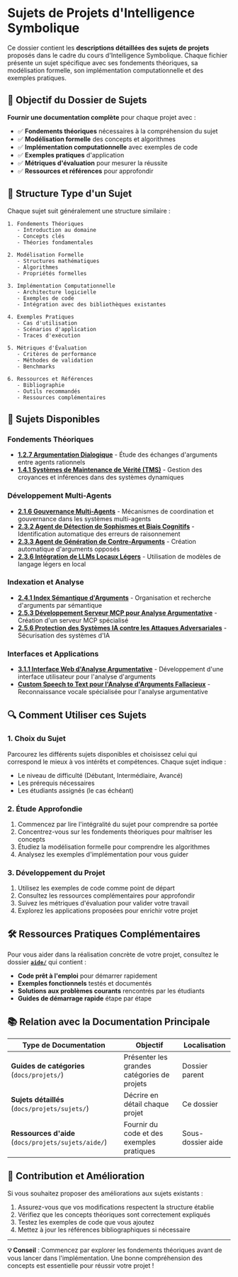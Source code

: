 # Sujets de Projets d'Intelligence Symbolique

Ce dossier contient les **descriptions détaillées des sujets de projets** proposés dans le cadre du cours d'Intelligence Symbolique. Chaque fichier présente un sujet spécifique avec ses fondements théoriques, sa modélisation formelle, son implémentation computationnelle et des exemples pratiques.

## 🎯 Objectif du Dossier de Sujets

**Fournir une documentation complète** pour chaque projet avec :

- ✅ **Fondements théoriques** nécessaires à la compréhension du sujet
- ✅ **Modélisation formelle** des concepts et algorithmes
- ✅ **Implémentation computationnelle** avec exemples de code
- ✅ **Exemples pratiques** d'application
- ✅ **Métriques d'évaluation** pour mesurer la réussite
- ✅ **Ressources et références** pour approfondir

## 📁 Structure Type d'un Sujet

Chaque sujet suit généralement une structure similaire :

```
1. Fondements Théoriques
   - Introduction au domaine
   - Concepts clés
   - Théories fondamentales

2. Modélisation Formelle
   - Structures mathématiques
   - Algorithmes
   - Propriétés formelles

3. Implémentation Computationnelle
   - Architecture logicielle
   - Exemples de code
   - Intégration avec des bibliothèques existantes

4. Exemples Pratiques
   - Cas d'utilisation
   - Scénarios d'application
   - Traces d'exécution

5. Métriques d'Évaluation
   - Critères de performance
   - Méthodes de validation
   - Benchmarks

6. Ressources et Références
   - Bibliographie
   - Outils recommandés
   - Ressources complémentaires
```

## 🚀 Sujets Disponibles

### Fondements Théoriques
- **[1.2.7 Argumentation Dialogique](./1.2.7_Argumentation_Dialogique.md)** - Étude des échanges d'arguments entre agents rationnels
- **[1.4.1 Systèmes de Maintenance de Vérité (TMS)](./1.4.1_Systemes_Maintenance_Verite_TMS.md)** - Gestion des croyances et inférences dans des systèmes dynamiques

### Développement Multi-Agents
- **[2.1.6 Gouvernance Multi-Agents](./2.1.6_Gouvernance_Multi_Agents.md)** - Mécanismes de coordination et gouvernance dans les systèmes multi-agents
- **[2.3.2 Agent de Détection de Sophismes et Biais Cognitifs](./2.3.2_Agent_Detection_Sophismes_Biais_Cognitifs.md)** - Identification automatique des erreurs de raisonnement
- **[2.3.3 Agent de Génération de Contre-Arguments](./2.3.3_Agent_Generation_Contre_Arguments.md)** - Création automatique d'arguments opposés
- **[2.3.6 Intégration de LLMs Locaux Légers](./2.3.6_Integration_LLMs_locaux_legers.md)** - Utilisation de modèles de langage légers en local

### Indexation et Analyse
- **[2.4.1 Index Sémantique d'Arguments](./2.4.1_Index_Semantique_Arguments.md)** - Organisation et recherche d'arguments par sémantique
- **[2.5.3 Développement Serveur MCP pour Analyse Argumentative](./2.5.3_Developpement_Serveur_MCP_Analyse_Argumentative.md)** - Création d'un serveur MCP spécialisé
- **[2.5.6 Protection des Systèmes IA contre les Attaques Adversariales](./2.5.6_Protection_Systemes_IA_Attaques_Adversariales.md)** - Sécurisation des systèmes d'IA

### Interfaces et Applications
- **[3.1.1 Interface Web d'Analyse Argumentative](./3.1.1_Interface_Web_Analyse_Argumentative.md)** - Développement d'une interface utilisateur pour l'analyse d'arguments
- **[Custom Speech to Text pour l'Analyse d'Arguments Fallacieux](./Custom_Speech_to_Text_Analyse_Arguments_Fallacieux.md)** - Reconnaissance vocale spécialisée pour l'analyse argumentative

## 🔍 Comment Utiliser ces Sujets

### 1. Choix du Sujet

Parcourez les différents sujets disponibles et choisissez celui qui correspond le mieux à vos intérêts et compétences. Chaque sujet indique :
- Le niveau de difficulté (Débutant, Intermédiaire, Avancé)
- Les prérequis nécessaires
- Les étudiants assignés (le cas échéant)

### 2. Étude Approfondie

1. Commencez par lire l'intégralité du sujet pour comprendre sa portée
2. Concentrez-vous sur les fondements théoriques pour maîtriser les concepts
3. Étudiez la modélisation formelle pour comprendre les algorithmes
4. Analysez les exemples d'implémentation pour vous guider

### 3. Développement du Projet

1. Utilisez les exemples de code comme point de départ
2. Consultez les ressources complémentaires pour approfondir
3. Suivez les métriques d'évaluation pour valider votre travail
4. Explorez les applications proposées pour enrichir votre projet

## 🛠️ Ressources Pratiques Complémentaires

Pour vous aider dans la réalisation concrète de votre projet, consultez le dossier **[`aide/`](./aide/)** qui contient :

- **Code prêt à l'emploi** pour démarrer rapidement
- **Exemples fonctionnels** testés et documentés
- **Solutions aux problèmes courants** rencontrés par les étudiants
- **Guides de démarrage rapide** étape par étape

## 📚 Relation avec la Documentation Principale

| Type de Documentation | Objectif | Localisation |
|----------------------|----------|-------------|
| **Guides de catégories** (`docs/projets/`) | Présenter les grandes catégories de projets | Dossier parent |
| **Sujets détaillés** (`docs/projets/sujets/`) | Décrire en détail chaque projet | Ce dossier |
| **Ressources d'aide** (`docs/projets/sujets/aide/`) | Fournir du code et des exemples pratiques | Sous-dossier aide |

## 🤝 Contribution et Amélioration

Si vous souhaitez proposer des améliorations aux sujets existants :

1. Assurez-vous que vos modifications respectent la structure établie
2. Vérifiez que les concepts théoriques sont correctement expliqués
3. Testez les exemples de code que vous ajoutez
4. Mettez à jour les références bibliographiques si nécessaire

---

**💡 Conseil** : Commencez par explorer les fondements théoriques avant de vous lancer dans l'implémentation. Une bonne compréhension des concepts est essentielle pour réussir votre projet !